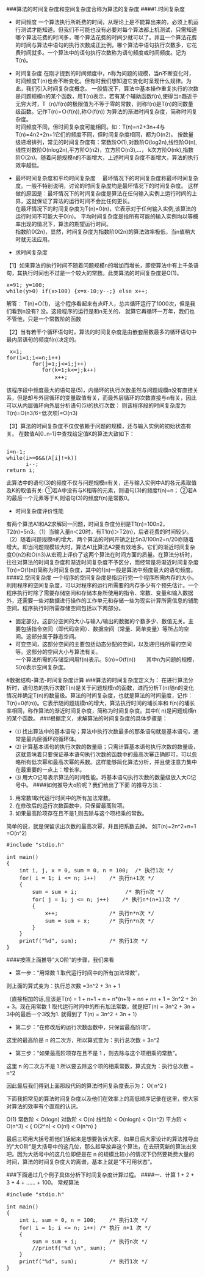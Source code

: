 ###算法的时间复杂度和空间复杂度合称为算法的复杂度
####1.时间复杂度
- 时间频度 一个算法执行所耗费的时间，从理论上是不能算出来的，必须上机运行测试才能知道。但我们不可能也没有必要对每个算法都上机测试，只需知道哪个算法花费的时间多，哪个算法花费的时间少就可以了。并且一个算法花费的时间与算法中语句的执行次数成正比例，哪个算法中语句执行次数多，它花费时间就多。一个算法中的语句执行次数称为语句频度或时间频度。记为T(n)。

- 时间复杂度 在刚才提到的时间频度中，n称为问题的规模，当n不断变化时，时间频度T(n)也会不断变化。但有时我们想知道它变化时呈现什么规律。为此，我们引入时间复杂度概念。 一般情况下，算法中基本操作重复执行的次数是问题规模n的某个函数，用T(n)表示，若有某个辅助函数f(n),使得当n趋近于无穷大时，T（n)/f(n)的极限值为不等于零的常数，则称f(n)是T(n)的同数量级函数。记作T(n)=Ｏ(f(n)),称Ｏ(f(n)) 为算法的渐进时间复杂度，简称时间复杂度。<br>
时间频度不同，但时间复杂度可能相同。如：T(n)=n2+3n+4与T(n)=4n2+2n+1它们的频度不同，但时间复杂度相同，都为O(n2)。
按数量级递增排列，常见的时间复杂度有：常数阶O(1),对数阶O(log2n),线性阶O(n), 线性对数阶O(nlog2n),平方阶O(n2)，立方阶O(n3),...， k次方阶O(nk),指数阶O(2n)。随着问题规模n的不断增大，上述时间复杂度不断增大，算法的执行效率越低。

- 最坏时间复杂度和平均时间复杂度 　最坏情况下的时间复杂度称最坏时间复杂度。一般不特别说明，讨论的时间复杂度均是最坏情况下的时间复杂度。 这样做的原因是：最坏情况下的时间复杂度是算法在任何输入实例上运行时间的上界，这就保证了算法的运行时间不会比任何更长。<br>
在最坏情况下的时间复杂度为T(n)=0(n)，它表示对于任何输入实例,该算法的运行时间不可能大于0(n)。 平均时间复杂度是指所有可能的输入实例均以等概率出现的情况下，算法的期望运行时间。<br>
指数阶0(2n)，显然，时间复杂度为指数阶0(2n)的算法效率极低，当n值稍大时就无法应用。
-  求时间复杂度

【1】如果算法的执行时间不随着问题规模n的增加而增长，即使算法中有上千条语句，其执行时间也不过是一个较大的常数。此类算法的时间复杂度是O(1)。
<pre>
x=91; y=100;
while(y>0) if(x>100) {x=x-10;y--;} else x++;
</pre>
解答： T(n)=O(1)，
这个程序看起来有点吓人，总共循环运行了1000次，但是我们看到n没有?
没。这段程序的运行是和n无关的，
就算它再循环一万年，我们也不管他，只是一个常数阶的函数

【2】当有若干个循环语句时，算法的时间复杂度是由嵌套层数最多的循环语句中最内层语句的频度f(n)决定的。
<pre>
 x=1; 
for(i=1;i<=n;i++) 
        for(j=1;j<=i;j++)
           for(k=1;k<=j;k++)
               x++; 　　
</pre>
该程序段中频度最大的语句是(5)，内循环的执行次数虽然与问题规模n没有直接关系，但是却与外层循环的变量取值有关，而最外层循环的次数直接与n有关，因此可以从内层循环向外层分析语句(5)的执行次数：  则该程序段的时间复杂度为T(n)=O(n3/6+低次项)=O(n3)

【3】算法的时间复杂度不仅仅依赖于问题的规模，还与输入实例的初始状态有关。
在数值A[0..n-1]中查找给定值K的算法大致如下：
<pre>   
i=n-1;            
while(i>=0&&(A[i]!=k))       
      i--;        
return i;  
</pre>      
此算法中的语句(3)的频度不仅与问题规模n有关，还与输入实例中A的各元素取值及K的取值有关: ①若A中没有与K相等的元素，则语句(3)的频度f(n)=n； ②若A的最后一个元素等于K,则语句(3)的频度f(n)是常数0。

- 时间复杂度评价性能 

有两个算法A1和A2求解同一问题，时间复杂度分别是T1(n)=100n2，T2(n)=5n3。（1）当输入量n＜20时，有T1(n)＞T2(n)，后者花费的时间较少。（2）随着问题规模n的增大，两个算法的时间开销之比5n3/100n2=n/20亦随着增大。即当问题规模较大时，算法A1比算法A2要有效地多。它们的渐近时间复杂度O(n2)和O(n3)从宏观上评价了这两个算法在时间方面的质量。在算法分析时，往往对算法的时间复杂度和渐近时间复杂度不予区分，而经常是将渐近时间复杂度T(n)=O(f(n))简称为时间复杂度，其中的f(n)一般是算法中频度最大的语句频度。
####2.空间复杂度
一个程序的空间复杂度是指运行完一个程序所需内存的大小。利用程序的空间复杂度，可以对程序的运行所需要的内存多少有个预先估计。一个程序执行时除了需要存储空间和存储本身所使用的指令、常数、变量和输入数据外，还需要一些对数据进行操作的工作单元和存储一些为现实计算所需信息的辅助空间。程序执行时所需存储空间包括以下两部分。　
　
- 固定部分。这部分空间的大小与输入/输出的数据的个数多少、数值无关。主要包括指令空间（即代码空间）、数据空间（常量、简单变量）等所占的空间。这部分属于静态空间。
- 可变空间，这部分空间的主要包括动态分配的空间，以及递归栈所需的空间等。这部分的空间大小与算法有关。<br>
一个算法所需的存储空间用f(n)表示。S(n)=O(f(n))　　其中n为问题的规模，S(n)表示空间复杂度。






#数据结构-算法-时间复杂度计算
###算法的时间复杂度定义为：
在进行算法分析时，语句总的执行次数T(n)是关于问题规模n的函数，进而分析T(n)随n的变化情况并确定T(n)的数量级。算法的时间复杂度，也就是算法的时间量度，记作：T(n}=0(f(n))。它表示随问题规模n的增大，算法执行时间的埔长率和 f(n)的埔长率相同，称作算法的渐近时间复杂度，简称为时间复杂度。其中f( n)是问题规横n的某个函数。
###根据定义，求解算法的时间复杂度的具体步骤是：

- ⑴ 找出算法中的基本语句；算法中执行次数最多的那条语句就是基本语句，通常是最内层循环的循环体。
- ⑵ 计算基本语句的执行次数的数量级；只需计算基本语句执行次数的数量级，这就意味着只要保证基本语句执行次数的函数中的最高次幂正确即可，可以忽略所有低次幂和最高次幂的系数。这样能够简化算法分析，并且使注意力集中在最重要的一点上：增长率。
- ⑶ 用大Ο记号表示算法的时间性能。将基本语句执行次数的数量级放入大Ο记号中。
####如何推导大o阶呢？我们给出了下面 的推导方法：

1. 用常数1取代运行时间中的所有加法常数。
2. 在修改后的运行次数函数中，只保留最髙阶项。
3. 如果最高阶项存在且不是1,则去除与这个项相乘的常数。

简单的说，就是保留求出次数的最高次幂，并且把系数去掉。  如T(n)=2n^2+n+1 =O(n^2)
<pre>
#include "stdio.h"  
  
int main()  
{  
    int i, j, x = 0, sum = 0, n = 100;  /* 执行1次 */  
    for( i = 1; i <= n; i++)    /* 执行n+1次 */  
    {  
        sum = sum + i;               /* 执行n次 */     
        for( j = 1; j <= n; j++)    /* 执行n*(n+1)次 */  
        {  
            x++;                /* 执行n*n次 */  
            sum = sum + x;      /* 执行n*n次 */  
        }  
    }  
    printf("%d", sum);          /* 执行1次 */  
}  
</pre> 
####按照上面推导“大O阶”的步骤，我们来看

- 第一步：“用常数 1 取代运行时间中的所有加法常数”，

则上面的算式变为：执行总次数 =3n^2 + 3n + 1

（直接相加的话,应该是T(n) = 1 + n+1 + n + n*(n+1) + n*n + n*n + 1 = 3n^2 + 3n + 3。现在用常数 1 取代运行时间中的所有加法常数，就是把T(n) = 3n^2 + 3n + 3中的最后一个3改为1. 就得到了 T(n) = 3n^2 + 3n + 1）

- 第二步：“在修改后的运行次数函数中，只保留最高阶项”。

这里的最高阶是 n 的二次方，所以算式变为：执行总次数 = 3n^2

- 第三步：“如果最高阶项存在且不是 1 ，则去除与这个项相乘的常数”。

这里 n 的二次方不是 1 所以要去除这个项的相乘常数，算式变为：执行总次数 = n^2

因此最后我们得到上面那段代码的算法时间复杂度表示为： O( n^2 )

下面我把常见的算法时间复杂度以及他们在效率上的高低顺序记录在这里，使大家对算法的效率有个直观的认识。

O(1) 常数阶 < O(logn) 对数阶 < O(n) 线性阶 < O(nlogn) < O(n^2) 平方阶 < O(n^3) < { O(2^n) < O(n!) < O(n^n) }

最后三项用大括号把他们括起来是想要告诉大家，如果日后大家设计的算法推导出的“大O阶”是大括号中的这几位，那么趁早放弃这个算法，在去研究新的算法出来吧。因为大括号中的这几位即便是在 n 的规模比较小的情况下仍然要耗费大量的时间，算法的时间复杂度大的离谱，基本上就是“不可用状态”。

###下面通过几个例子具体分析下时间复杂度计算过程。
####一、计算 1 + 2 + 3 + 4 + ...... + 100。
常规算法
<pre>
#include "stdio.h"  
  
int main()  
{  
    int i, sum = 0, n = 100;    /* 执行1次 */  
    for( i = 1; i <= n; i++) /* 执行 n+1 次 */  
    {  
        sum = sum + i;          /* 执行n次 */  
        //printf("%d \n", sum);  
    }  
    printf("%d", sum);          /* 执行1次 */  
}  
</pre>